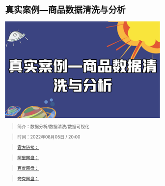 # 真实案例—商品数据清洗与分析

![img](../../assets/e2582188f22042f68cb5455b0f2a9a13.png)

> 简介：数据分析/数据清洗/数据可视化

> 时间：2022年08月05日 / 20:00

> [官方链接：]()

> [阿里网盘：]()

> [百度网盘：]()

> [夸克网盘：]()
